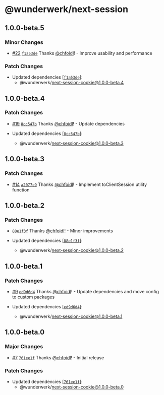 # @wunderwerk/next-session

## 1.0.0-beta.5

### Minor Changes

- [#22](https://github.com/wunderwerkio/next-session/pull/22) [`f1a53de`](https://github.com/wunderwerkio/next-session/commit/f1a53de3bfc9fc3fdb1e90dbe723fda59adfc928) Thanks [@chfoidl](https://github.com/chfoidl)! - Improve usability and performance

### Patch Changes

- Updated dependencies [[`f1a53de`](https://github.com/wunderwerkio/next-session/commit/f1a53de3bfc9fc3fdb1e90dbe723fda59adfc928)]:
  - @wunderwerk/next-session-cookie@1.0.0-beta.4

## 1.0.0-beta.4

### Patch Changes

- [#19](https://github.com/wunderwerkio/next-session/pull/19) [`8cc547b`](https://github.com/wunderwerkio/next-session/commit/8cc547b78c5c4c10a39588e9067164f07ee2969e) Thanks [@chfoidl](https://github.com/chfoidl)! - Update dependencies

- Updated dependencies [[`8cc547b`](https://github.com/wunderwerkio/next-session/commit/8cc547b78c5c4c10a39588e9067164f07ee2969e)]:
  - @wunderwerk/next-session-cookie@1.0.0-beta.3

## 1.0.0-beta.3

### Patch Changes

- [#14](https://github.com/wunderwerkio/next-session/pull/14) [`a2077c9`](https://github.com/wunderwerkio/next-session/commit/a2077c9f627e0625fa26b3d5e0adf58ab3d2acbe) Thanks [@chfoidl](https://github.com/chfoidl)! - Implement toClientSession utility function

## 1.0.0-beta.2

### Patch Changes

- [`88e1f3f`](https://github.com/wunderwerkio/next-session/commit/88e1f3f5d0f046390e179bdaecbbf661983c1822) Thanks [@chfoidl](https://github.com/chfoidl)! - Minor improvements

- Updated dependencies [[`88e1f3f`](https://github.com/wunderwerkio/next-session/commit/88e1f3f5d0f046390e179bdaecbbf661983c1822)]:
  - @wunderwerk/next-session-cookie@1.0.0-beta.2

## 1.0.0-beta.1

### Patch Changes

- [#9](https://github.com/wunderwerkio/next-session/pull/9) [`ed9d6d4`](https://github.com/wunderwerkio/next-session/commit/ed9d6d4863c29cd575c8af33f032647a05991e49) Thanks [@chfoidl](https://github.com/chfoidl)! - Update dependencies and move config to custom packages

- Updated dependencies [[`ed9d6d4`](https://github.com/wunderwerkio/next-session/commit/ed9d6d4863c29cd575c8af33f032647a05991e49)]:
  - @wunderwerk/next-session-cookie@1.0.0-beta.1

## 1.0.0-beta.0

### Major Changes

- [#7](https://github.com/wunderwerkio/next-session/pull/7) [`761ee1f`](https://github.com/wunderwerkio/next-session/commit/761ee1f824f37f18c4d83778cdfe272857096041) Thanks [@chfoidl](https://github.com/chfoidl)! - Initial release

### Patch Changes

- Updated dependencies [[`761ee1f`](https://github.com/wunderwerkio/next-session/commit/761ee1f824f37f18c4d83778cdfe272857096041)]:
  - @wunderwerk/next-session-cookie@1.0.0-beta.0
